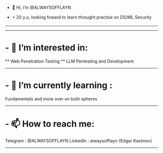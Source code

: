 - 👋 Hi, I’m @ALWAYSOFFLAYN

- ⚡ 20 y.o, looking foward to learn throught practise on DS/ML Security 

---


---

# - 👀 I’m interested in:

** Web Penetration Testing
** LLM Pentesting and Development

---

# - 🌱 I’m currently learning :
Fundamentals and more over on both spheres

---

# - 📫 How to reach me:
Telegram : @ALWAYSOFFLAYN
LinkedIn : alwaysofflayn (Edgar Kasimov)

---